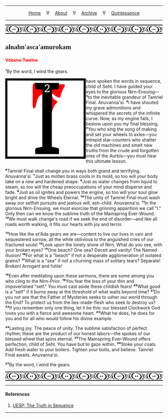 
---

<!--- Local CSS Font Loading -->

<style>
@font-face {
    font-family: HayghinDaedric;
    src: url('../../../../../assets/fonts/ttf/HayghinDaedric.ttf') format('truetype');
    font-weight: medium;
    font-style: normal;
}
</style>

<!--- Jekyll Page Links -->

<center>
<a href="../../../../../index.html">Home</a>
&emsp;&nabla;&emsp;
<a href="../../../../archive/about.html">About</a>
&emsp;&nabla;&emsp;
<a href="../../../../archive/index.html">Archive</a>
&emsp;&nabla;&emsp;
<a href="../../../index.html">Quintessence</a>
</center>

<!--- Markdown Body Below: -->

---

<img align="center" alt="Bordering" src="../../../../../assets/images/symbols/velothi_pattern_long_by_lukkar.svg">

## <span style="font-family:HayghinDaedric">alnahn'asca'amurokam</Span>

#### <span style="color:red">Volume Twelve</Span>

<b>&sup1;</b>By the word, I wind the gears.

<img align="left" alt="I" src="../../../project/resources/initials/svg/sequence/letter_i.svg"> have spoken the words in sequence, child of Seht. I have guided your eyes to the glorious Nirn-Ensuing&mdash;
<b>&sup3;</b>to the inevitable grandeur of Tamriel Final. Anuvanna'si.
<b>&#8308;</b>I have shouted my grave admonitions and whispered the secrets of the infinite curve. Now, as my engine fails, I bestow upon you my final blessing.
<b>&#8309;</b>You who sing the song of making and set your wheels to axles&mdash;you intrepid star-counters who shatter the old machines and smelt new truths from the crude and forgotten ores of the Aurbis&mdash;you must hear this ultimate lesson.

<b>&#8310;</b>Tamriel Final shall change you in ways both grand and terrifying. Anuvanna'si.
<b>&#8311;</b>Just as molten brass cools in its mold, so too will your body take on a new and hardened shape.
<b>&#8312;</b>Just as water changes from liquid to steam, so too will the cheap preoccupations of your mind disperse and fade.
<b>&#8313;</b>Just as oil ignites and powers the engine, so too will your soul glow bright and drive the Wheels Eternal.
<b>&sup1;&#8304;</b>The unity of Tamriel Final must wash away our selfish pursuits and jealous will, ash-child. Anuvanna'si.
<b>&sup1;&sup1;</b>In the glorious Nirn-Ensuing, we must exorcise that grinning apparition we call "I." Only then can we know the sublime truth of the Mainspring Ever-Wound.
<b>&sup1;&sup2;</b>We must walk change's road if we seek the end of disorder&mdash;and like all roads worth walking, it fills our hearts with joy and terror.

<b>&sup1;&sup3;</b>How like the et'Ada gears we are&mdash;content to live our lives in vain and sequestered sorrow, all the while oblivious to the anguished cries of our fractured souls!
<b>&sup1;&#8308;</b>Look upon the lonely shore of Nirn. What do you see, with your broken eyes?
<b>&sup1;&#8309;</b>One beach? One sea? Deceit and vanity! The Named illusion!
<b>&sup1;&#8310;</b>For what is a "beach" if not a desperate agglomeration of isolated grains?
<b>&sup1;&#8311;</b>What is a "sea" if not a churning mass of solitary tears? Separate! Broken! Arrogant and futile!

<b>&sup1;&#8312;</b>Even after meditating upon these sermons, there are some among you who cling to the Nirn-Prior.
<b>&sup1;&#8313;</b>You fear the loss of your thin and impoverished "self." You must cast aside these childish fears!
<b>&sup2;&#8304;</b>What good is a "self" if it burns away at the threshold of what waits beyond time?
<b>&sup2;&sup1;</b>Do you not see that the Father of Mysteries seeks to usher our world through the End? To protect us from the lies-made-flesh who seek to destroy us?
<b>&sup2;&sup2;</b>If you remember only one thing, let it be this: our blessed Clockwork God loves you with a fierce and awesome heart.
<b>&sup2;&sup3;</b>What he does, he does for you and for all who would follow his divine example.

<b>&sup2;&#8308;</b>Lasting joy. The peace of unity. The sublime satisfaction of perfect rhythm; these are the product of our honest labors&mdash;the spokes of our blessed wheel that spins eternal.
<b>&sup2;&#8309;</b>The Mainspring Ever-Wound offers perfection, child of Seht. You have but to gaze within.
<b>&sup2;&#8310;</b>Stoke your coals. Add fresh water to your boilers. Tighten your bolts, and believe. Tamriel Final awaits. Anuvanna'si.

<b>&sup2;&#8311;</b>By the word, I wind the gears.

<img align="center" alt="Bordering" src="../../../../../assets/images/symbols/velothi_pattern_long_by_lukkar.svg">

---

#### References

1. [UESP: The Truth in Sequence][1]

[1]: https://en.uesp.net/wiki/Online:The_Truth_in_Sequence:_Volume_12

---
